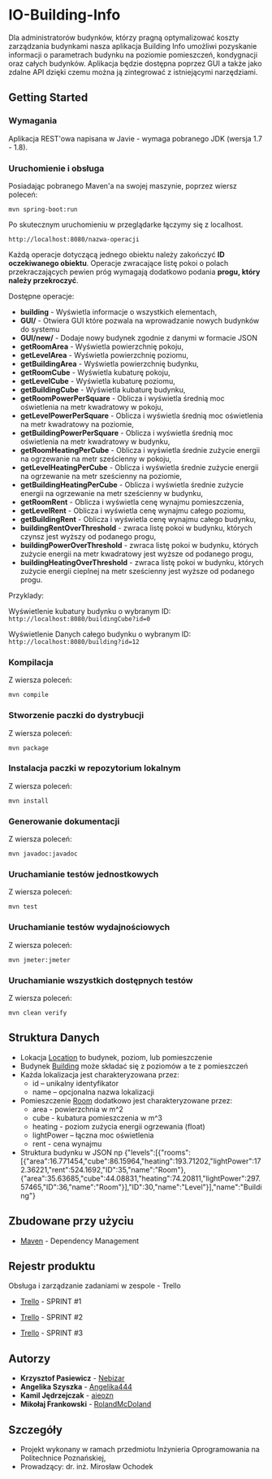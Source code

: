 ﻿# IO-Building-Info


Dla administratorów budynków, którzy pragną optymalizować koszty zarządzania budynkami  nasza aplikacja Building Info umożliwi pozyskanie informacji o parametrach budynku na poziomie pomieszczeń, kondygnacji oraz całych budynków. Aplikacja będzie dostępna poprzez GUI a także jako zdalne API dzięki czemu można ją zintegrować z istniejącymi narzędziami.



## Getting Started





### Wymagania

Aplikacja REST'owa napisana w Javie - wymaga pobranego JDK (wersja 1.7 - 1.8).



### Uruchomienie i obsługa



Posiadając pobranego Maven'a na swojej maszynie, poprzez wiersz poleceń: 


```
mvn spring-boot:run
```



Po skutecznym uruchomieniu w przeglądarke łączymy się z localhost. 


```
http://localhost:8080/nazwa-operacji
```



Każdą operacje dotyczącą jednego obiektu należy zakończyć **ID oczekiwanego obiektu**. Operacje zwracające listę pokoi o polach przekraczających pewien próg wymagają dodatkowo podania **progu, który należy przekroczyć**.

Dostępne operacje:

* **building** - Wyświetla informacje o wszystkich elementach,
* **GUI/** - Otwiera GUI które pozwala na wprowadzanie nowych budynków do systemu
* **GUI/new/** - Dodaje nowy budynek zgodnie z danymi w formacie JSON
* **getRoomArea** - Wyświetla powierzchnię pokoju,
* **getLevelArea** - Wyświetla powierzchnię poziomu,
* **getBuildingArea** - Wyświetla powierzchnię budynku,
* **getRoomCube** - Wyświetla kubaturę pokoju,
* **getLevelCube** - Wyświetla kubaturę poziomu,
* **getBuildingCube** - Wyświetla kubaturę budynku,
* **getRoomPowerPerSquare** - Oblicza i wyświetla średnią moc oświetlenia na metr kwadratowy w pokoju,
* **getLevelPowerPerSquare** - Oblicza i wyświetla średnią moc oświetlenia na metr kwadratowy na poziomie,
* **getBuildingPowerPerSquare** - Oblicza i wyświetla średnią moc oświetlenia na metr kwadratowy w budynku,
* **getRoomHeatingPerCube** - Oblicza i wyświetla średnie zużycie energii na ogrzewanie na metr sześcienny w pokoju,
* **getLevelHeatingPerCube** - Oblicza i wyświetla średnie zużycie energii na ogrzewanie na metr sześcienny na poziomie,
* **getBuildingHeatingPerCube** - Oblicza i wyświetla średnie zużycie energii na ogrzewanie na metr sześcienny w budynku,
* **getRoomRent** - Oblicza i wyświetla cenę wynajmu pomieszczenia,
* **getLevelRent** - Oblicza i wyświetla cenę wynajmu całego poziomu,
* **getBuildingRent** - Oblicza i wyświetla cenę wynajmu całego budynku,
* **buildingRentOverThreshold** - zwraca listę pokoi w budynku, których czynsz jest wyższy od podanego progu,
* **buildingPowerOverThreshold** - zwraca listę pokoi w budynku, których zużycie energii na metr kwadratowy jest wyższe od podanego progu,
* **buildingHeatingOverThreshold** - zwraca listę pokoi w budynku, których zużycie energii cieplnej na metr sześcienny jest wyższe od podanego progu.
 
Przyklady:

Wyświetlenie kubatury budynku o wybranym ID:
```http://localhost:8080/buildingCube?id=0```

Wyświetlenie Danych całego budynku o wybranym ID:
```http://localhost:8080/building?id=12```

### Kompilacja

Z wiersza poleceń:

```mvn compile```

### Stworzenie paczki do dystrybucji

Z wiersza poleceń:

```mvn package```

### Instalacja paczki w repozytorium lokalnym

Z wiersza poleceń:

```mvn install```

### Generowanie dokumentacji

Z wiersza poleceń:

```mvn javadoc:javadoc```

### Uruchamianie testów jednostkowych

Z wiersza poleceń:

```mvn test```

### Uruchamianie testów wydajnościowych

Z wiersza poleceń:

```mvn jmeter:jmeter```

### Uruchamianie wszystkich dostępnych testów

Z wiersza poleceń:

```mvn clean verify```

## Struktura Danych

* Lokacja [Location](https://github.com/Nebizar/IO-Building-Info/blob/master/src/main/java/pl/put/poznan/building_info/structures/Location.java) to budynek, poziom, lub pomieszczenie
* Budynek [Building](https://github.com/Nebizar/IO-Building-Info/blob/master/src/main/java/pl/put/poznan/building_info/structures/Building.java) może składać się z poziomów a te z pomieszczeń
* Każda lokalizacja jest charakteryzowana przez:
	* id – unikalny identyfikator
	* name – opcjonalna nazwa lokalizacji
* Pomieszczenie [Room](https://github.com/Nebizar/IO-Building-Info/blob/master/src/main/java/pl/put/poznan/building_info/structures/Room.java) dodatkowo jest charakteryzowane przez:
	* area - powierzchnia w m^2
	* cube - kubatura pomieszczenia w m^3
	* heating - poziom zużycia energii ogrzewania (float)
	* lightPower – łączna moc oświetlenia
	* rent - cena wynajmu
* Struktura budynku w JSON np {"levels":[{"rooms":[{"area":16.771454,"cube":86.15964,"heating":193.71202,"lightPower":172.36221,"rent":524.1692,"ID":35,"name":"Room"},{"area":35.63685,"cube":44.08831,"heating":74.20811,"lightPower":297.57465,"ID":36,"name":"Room"}],"ID":30,"name":"Level"}],"name":"Building"}


## Zbudowane przy użyciu

* [Maven](https://maven.apache.org/) - Dependency Management



## Rejestr produktu

Obsługa i zarządzanie zadaniami w zespole - Trello

* [Trello](https://trello.com/b/81rhAaNb/io-building-info-sprint-1) - SPRINT #1

* [Trello](https://trello.com/b/FNcwC89E/io-building-info-sprint-2) - SPRINT #2

* [Trello](https://trello.com/b/1St28toN/io-building-info-sprint3) - SPRINT #3

## Autorzy



* **Krzysztof Pasiewicz** - [Nebizar](https://github.com/Nebizar)
* **Angelika Szyszka** - [Angelika444](https://github.com/Angelika444)
* **Kamil Jędrzejczak** - [aieozn](https://github.com/aieozn)
* **Mikołaj Frankowski** - [RolandMcDoland](https://github.com/RolandMcDoland)



## Szczegóły



* Projekt wykonany w ramach przedmiotu Inżynieria Oprogramowania na Politechnice Poznańskiej,
* Prowadzący: dr. inż. Mirosław Ochodek
